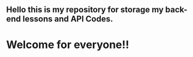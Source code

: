 ## Hello this is my repository for storage my back-end lessons and API Codes.

# Welcome for everyone!!
